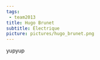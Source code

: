 ```yaml
---
tags:
 - team2013
title: Hugo Brunet
subtitle: Électrique
picture: pictures/hugo_brunet.png
---
```


yupyup
